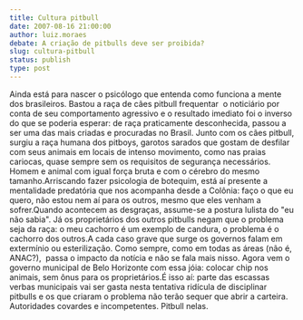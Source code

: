 ```yaml
---
title: Cultura pitbull
date: 2007-08-16 21:00:00
author: luiz.moraes
debate: A criação de pitbulls deve ser proibida?
slug: cultura-pitbull
status: publish 
type: post
---
```


Ainda está para nascer o psicólogo que entenda como funciona a mente dos brasileiros. Bastou a raça de cães pitbull frequentar  o noticiário por conta de seu comportamento agressivo e o resultado imediato foi o inverso do que se poderia esperar: de raça praticamente desconhecida, passou a ser uma das mais criadas e procuradas no Brasil. Junto com os cães pitbull, surgiu a raça humana dos pitboys, garotos sarados que gostam de desfilar com seus animais em locais de intenso movimento, como nas praias cariocas, quase sempre sem os requisitos de segurança necessários. Homem e animal com igual força bruta e com o cérebro do mesmo tamanho.Arriscando fazer psicologia de botequim, está aí presente a mentalidade predatória que nos acompanha desde a Colônia: faço o que eu quero, não estou nem aí para os outros, mesmo que eles venham a sofrer.Quando acontecem as desgraças, assume-se a postura lulista do "eu não sabia". Já os proprietários dos outros pitbulls negam que o problema seja da raça: o meu cachorro é um exemplo de candura, o problema é o cachorro dos outros.A cada caso grave que surge os governos falam em extermínio ou esterilização. Como sempre, como em todas as áreas (não é, ANAC?),  passa o impacto da notícia e não se fala mais nisso. Agora vem o governo municipal de Belo Horizonte com essa jóia: colocar chip nos animais, sem ônus para os proprietários.É isso aí: parte das escassas verbas municipais vai ser gasta nesta tentativa ridícula de disciplinar pitbulls e os que criaram o problema não terão sequer que abrir a carteira. Autoridades covardes e incompetentes. Pitbull nelas.
